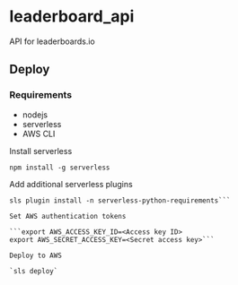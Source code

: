 # leaderboard_api
API for leaderboards.io

## Deploy

### Requirements
- nodejs
- serverless
- AWS CLI

Install serverless

`npm install -g serverless`

Add additional serverless plugins

```sls plugin install -n serverless-wsgi
sls plugin install -n serverless-python-requirements```

Set AWS authentication tokens

```export AWS_ACCESS_KEY_ID=<Access key ID>
export AWS_SECRET_ACCESS_KEY=<Secret access key>```

Deploy to AWS

`sls deploy`
